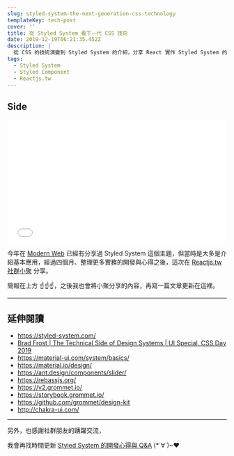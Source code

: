 ```yaml
---
slug: styled-system-the-next-generation-css-technology
templateKey: tech-post
cover: ''
title: 從 Styled System 看下一代 CSS 技術
date: 2019-12-19T06:21:35.452Z
description: |
  從 CSS 的技術演變到 Styled System 的介紹，分享 React 實作 Styled System 的技巧以及目前市面上常見現成套件的選擇。
tags:
  - Styled System
  - Styled Component
  - Reactjs.tw
---
```

## Side

<div style="left: 0; width: 100%; height: 0; position: relative; padding-bottom: 56.1972%;"><iframe src="//speakerdeck.com/player/b0e3457ca661426fae1b72387607cc1e" style="border: 0; top: 0; left: 0; width: 100%; height: 100%; position: absolute;" allowfullscreen scrolling="no" allow="encrypted-media"></iframe></div>

今年在 [Modern Web](https://anna-su.com/tech/styled-system/) 已經有分享過 Styled System 這個主題，但當時是大多是介紹基本應用，經過四個月、整理更多實務的開發與心得之後，這次在 [Reactjs.tw 社群小聚](https://reactjs.kktix.cc/events/react13) 分享。

簡報在上方 ☝️☝️☝️，之後我也會將小聚分享的內容，再寫一篇文章更新在這裡。

---

## 延伸閱讀
- https://styled-system.com/
- [Brad Frost | The Technical Side of Design Systems | UI Special, CSS Day 2019](https://www.youtube.com/watch?v=TgWyyoofKIA)
- https://material-ui.com/system/basics/
- https://material.io/design/
- https://ant.design/components/slider/
- https://rebassjs.org/
- https://v2.grommet.io/
- https://storybook.grommet.io/
- https://github.com/grommet/design-kit
- http://chakra-ui.com/

---

另外，也感謝社群朋友的踴躍交流，

我會再找時間更新 [Styled System 的開發心得與 Q&A](https://anna-su.com/tech/styled-system-q-a/)   (*´∀`)~♥
